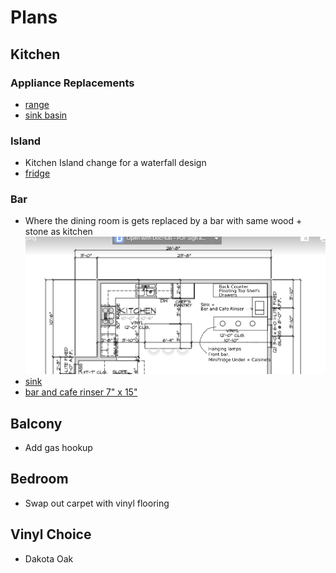 # Plans

## Kitchen

### Appliance Replacements
- [range](https://www.appliancesconnection.com/lg-lsgl6337f.html)
- [sink basin](https://www.homedepot.com/p/Ruvati-Farmhouse-Apron-Front-Stainless-Steel-33-in-Single-Bowl-Kitchen-Sink-in-Gunmetal-Black-Matte-RVH9733BL/311467462)

### Island
- Kitchen Island change for a waterfall design
- [fridge](https://www.homedepot.com/p/Cafe-5-7-cu-ft-Built-in-Undercounter-Dual-Drawer-Refrigerator-in-Stainless-Steel-CDE06RP2NS1/308460749#overlay)

### Bar
- Where the dining room is gets replaced by a bar with same wood + stone as kitchen
![bar plan](Bar.png)
- [sink](https://www.build.com/product/summary/1635796?uid=3878955)
- [bar and cafe rinser 7" x 15"](https://www.espressoparts.com/products/7-x-15-x-7-8-rinser-with-side-spray)

## Balcony 
- Add gas hookup

## Bedroom
- Swap out carpet with vinyl flooring

## Vinyl Choice 
- Dakota Oak
